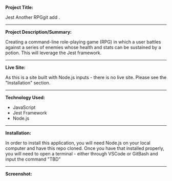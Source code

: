 **Project Title:**

Jest Another RPGgit add .


---

**Project Description/Summary:**

Creating a command-line role-playing game (RPG) in which a user battles against a series of enemies whose health and stats can be sustained by a potion. This will leverage the Jest framework.

---

**Live Site:**

As this is a site built with Node.js inputs - there is no live site. Please see the "Installation" section.

---

**Technology Used:**

- JavaScript
- Jest Framework
- Node.js

---

**Installation:**

In order to install this application, you will need Node.js on your local computer and have this repo cloned. Once you have that installed properly, you will need to open a terminal - either through VSCode or GitBash and input the command "TBD"

---

**Screenshot:**
